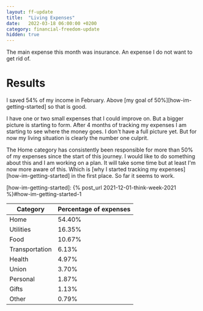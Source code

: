```yaml
---
layout: ff-update
title:  "Living Expenses"
date:   2022-03-18 06:00:00 +0200
category: financial-freedom-update
hidden: true
---
```


The main expense this month was insurance. An expense I do not want to get rid of.

<!--more-->

# Results

I saved 54% of my income in February. Above [my goal of 50%][how-im-getting-started] so that is good.

I have one or two small expenses that I could improve on. But a bigger picture is starting to form. After 4 months of tracking my expenses I am starting to see where the money goes. I don't have a full picture yet. But for now my living situation is clearly the number one culprit.

The Home category has consistently been responsible for more than 50% of my expenses since the start of this journey. I would like to do something about this and I am working on a plan. It will take some time but at least I'm now more aware of this. Which is [why I started tracking my expenses][how-im-getting-started] in the first place. So far it seems to work.

[how-im-getting-started]: {% post_url 2021-12-01-think-week-2021 %}#how-im-getting-started-1


| Category       | Percentage of expenses |
|----------------|------------------------|
| Home           | 54.40%                 |
| Utilities      | 16.35%                 |
| Food           | 10.67%                 |
| Transportation | 6.13%                  |
| Health         | 4.97%                  |
| Union          | 3.70%                  |
| Personal       | 1.87%                  |
| Gifts          | 1.13%                  |
| Other          | 0.79%                  |